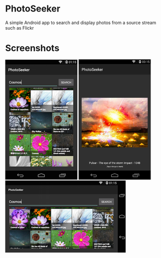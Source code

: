 # PhotoSeeker
A simple Android app to search and display photos from a source stream such as Flickr

# Screenshots
![Search Screen](photoseeker1.png?raw=true "Search Screen")
![Search Screen](photoseeker2.png?raw=true "Search Screen")
![Search Screen](photoseeker3.png?raw=true "Search Screen")